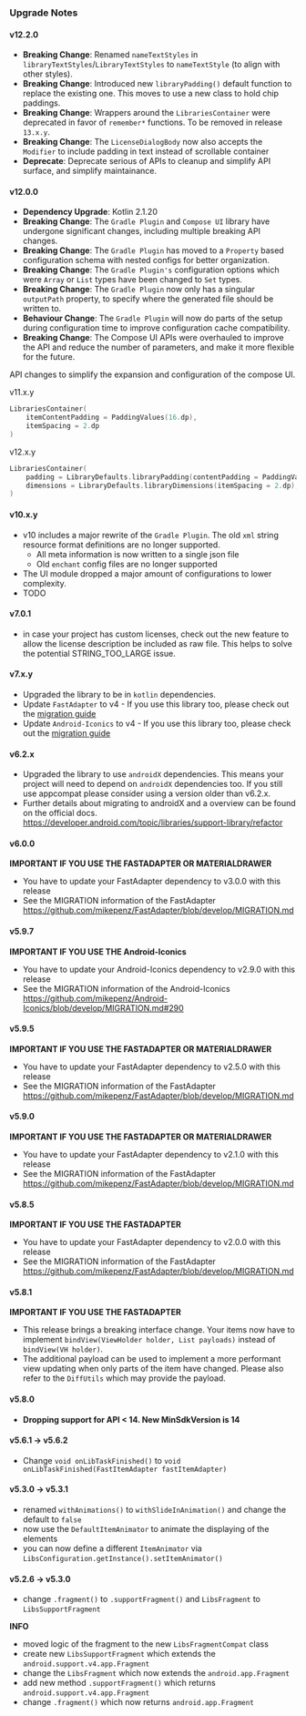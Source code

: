 ### Upgrade Notes

#### v12.2.0

- **Breaking Change**: Renamed `nameTextStyles` in `libraryTextStyles`/`LibraryTextStyles` to `nameTextStyle` (to align with other styles).
- **Breaking Change**: Introduced new `libraryPadding()` default function to replace the existing one. This moves to use a new class to hold chip paddings.
- **Breaking Change**: Wrappers around the `LibrariesContainer` were deprecated in favor of `remember*` functions. To be removed in release `13.x.y`.
- **Breaking Change**: The `LicenseDialogBody` now also accepts the `Modifier` to include padding in text instead of scrollable container
- **Deprecate**: Deprecate serious of APIs to cleanup and simplify API surface, and simplify maintainance.

#### v12.0.0

- **Dependency Upgrade**: Kotlin 2.1.20
- **Breaking Change**: The `Gradle Plugin` and `Compose UI` library have undergone significant changes, including multiple breaking API changes.
- **Breaking Change**: The `Gradle Plugin` has moved to a `Property` based configuration schema with nested configs for better organization.
- **Breaking Change**: The `Gradle Plugin's` configuration options which were `Array` or `List` types have been changed to `Set` types.
- **Breaking Change**: The `Gradle Plugin` now only has a singular `outputPath` property, to specify where the generated file should be written to.
- **Behaviour Change**: The `Gradle Plugin` will now do parts of the setup during configuration time to improve configuration cache compatibility.
- **Breaking Change**: The Compose UI APIs were overhauled to improve the API and reduce the number of parameters, and make it more flexible for the future.

API changes to simplify the expansion and configuration of the compose UI.

v11.x.y

```kotlin
LibrariesContainer(
    itemContentPadding = PaddingValues(16.dp),
    itemSpacing = 2.dp
)
```

v12.x.y

```kotlin
LibrariesContainer(
    padding = LibraryDefaults.libraryPadding(contentPadding = PaddingValues(16.dp)),
    dimensions = LibraryDefaults.libraryDimensions(itemSpacing = 2.dp),
)
```

#### v10.x.y

* v10 includes a major rewrite of the `Gradle Plugin`. The old `xml` string resource format
  definitions are no longer supported.
    * All meta information is now written to a single json file
    * Old `enchant` config files are no longer supported
* The UI module dropped a major amount of configurations to lower complexity.
* TODO

#### v7.0.1

* in case your project has custom licenses, check out the new feature to allow the license
  description be included as raw file. This helps to solve the potential STRING_TOO_LARGE issue.

#### v7.x.y

* Upgraded the library to be in `kotlin` dependencies.
* Update `FastAdapter` to v4 - If you use this library too, please check out
  the [migration guide](https://github.com/mikepenz/FastAdapter/blob/develop/MIGRATION.md)
* Update `Android-Iconics` to v4 - If you use this library too, please check out
  the [migration guide](https://github.com/mikepenz/Android-Iconics/blob/develop/MIGRATION.md)

#### v6.2.x

* Upgraded the library to use `androidX` dependencies. This means your project will need to depend
  on `androidX` dependencies too. If you still use appcompat please consider using a version older
  than v6.2.x.
* Further details about migrating to androidX and a overview can be found on the official
  docs. https://developer.android.com/topic/libraries/support-library/refactor

#### v6.0.0

**IMPORTANT IF YOU USE THE FASTADAPTER OR MATERIALDRAWER**

* You have to update your FastAdapter dependency to v3.0.0 with this release
* See the MIGRATION information of the
  FastAdapter https://github.com/mikepenz/FastAdapter/blob/develop/MIGRATION.md

#### v5.9.7

**IMPORTANT IF YOU USE THE Android-Iconics**

* You have to update your Android-Iconics dependency to v2.9.0 with this release
* See the MIGRATION information of the
  Android-Iconics https://github.com/mikepenz/Android-Iconics/blob/develop/MIGRATION.md#290

#### v5.9.5

**IMPORTANT IF YOU USE THE FASTADAPTER OR MATERIALDRAWER**

* You have to update your FastAdapter dependency to v2.5.0 with this release
* See the MIGRATION information of the
  FastAdapter https://github.com/mikepenz/FastAdapter/blob/develop/MIGRATION.md

#### v5.9.0

**IMPORTANT IF YOU USE THE FASTADAPTER OR MATERIALDRAWER**

* You have to update your FastAdapter dependency to v2.1.0 with this release
* See the MIGRATION information of the
  FastAdapter https://github.com/mikepenz/FastAdapter/blob/develop/MIGRATION.md

#### v5.8.5

**IMPORTANT IF YOU USE THE FASTADAPTER**

* You have to update your FastAdapter dependency to v2.0.0 with this release
* See the MIGRATION information of the
  FastAdapter https://github.com/mikepenz/FastAdapter/blob/develop/MIGRATION.md

#### v5.8.1

**IMPORTANT IF YOU USE THE FASTADAPTER**

* This release brings a breaking interface change. Your items now have to implement
  `bindView(ViewHolder holder, List payloads)` instead of `bindView(VH holder)`.
* The additional payload can be used to implement a more performant view updating when only parts of
  the item have changed. Please also refer to the `DiffUtils` which may provide the payload.

#### v5.8.0

* **Dropping support for API < 14. New MinSdkVersion is 14**

#### v5.6.1 -> v5.6.2

* Change `void onLibTaskFinished()` to `void onLibTaskFinished(FastItemAdapter fastItemAdapter)`

#### v5.3.0 -> v5.3.1

* renamed `withAnimations()` to `withSlideInAnimation()` and change the default to `false`
* now use the `DefaultItemAnimator` to animate the displaying of the elements
* you can now define a different `ItemAnimator` via
  `LibsConfiguration.getInstance().setItemAnimator()`

#### v5.2.6 -> v5.3.0

* change `.fragment()` to `.supportFragment()` and `LibsFragment` to `LibsSupportFragment`

**INFO**

* moved logic of the fragment to the new `LibsFragmentCompat` class
* create new `LibsSupportFragment` which extends the `android.support.v4.app.Fragment`
* change the `LibsFragment` which now extends the `android.app.Fragment`
* add new method `.supportFragment()` which returns `android.support.v4.app.Fragment`
* change `.fragment()` which now returns `android.app.Fragment`
